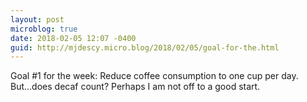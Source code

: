 ```yaml
---
layout: post
microblog: true
date: 2018-02-05 12:07 -0400
guid: http://mjdescy.micro.blog/2018/02/05/goal-for-the.html
---
```

Goal #1 for the week: Reduce coffee consumption to one cup per day. But...does decaf count? Perhaps I am not off to a good start.
